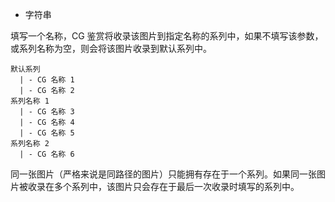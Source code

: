 - 字符串

填写一个名称，CG 鉴赏将收录该图片到指定名称的系列中，如果不填写该参数，或系列名称为空，则会将该图片收录到默认系列中。

```
默认系列
  | - CG 名称 1
  | - CG 名称 2
系列名称 1
  | - CG 名称 3
  | - CG 名称 4
  | - CG 名称 5
系列名称 2
  | - CG 名称 6
```

同一张图片（严格来说是同路径的图片）只能拥有存在于一个系列。如果同一张图片被收录在多个系列中，该图片只会存在于最后一次收录时填写的系列中。
